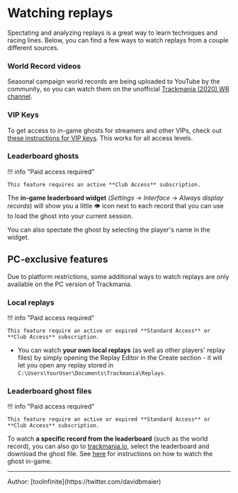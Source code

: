 # Watching replays

Spectating and analyzing replays is a great way to learn techniques and racing lines.
Below, you can find a few ways to watch replays from a couple different sources.

### World Record videos

Seasonal campaign world records are being uploaded to YouTube by the community, so you can watch them on the unofficial [Trackmania (2020) WR channel](<https://www.youtube.com/c/Trackmania2020WorldRecords>).

### VIP Keys

To get access to in-game ghosts for streamers and other VIPs, check out [these instructions for VIP keys](</play/vip-keys>). This works for all access levels.

### Leaderboard ghosts

!!! info "Paid access required"

    This feature requires an active **Club Access** subscription.

The **in-game leaderboard widget** (*Settings* -> *Interface* -> *Always display records*) will show you a little 👁️ icon next to each record that you can use to load the ghost into your current session.

You can also spectate the ghost by selecting the player's name in the widget.

## PC-exclusive features

Due to platform restrictions, some additional ways to watch replays are only available on the PC version of Trackmania.

### Local replays

!!! info "Paid access required"

    This feature require an active or expired **Standard Access** or **Club Access** subscription.

- You can watch **your own local replays** (as well as other players' replay files) by simply opening the Replay Editor in the Create section - it will let you open any replay stored in `C:\Users\YourUser\Documents\Trackmania\Replays`.

### Leaderboard ghost files

!!! info "Paid access required"

    This feature require an active or expired **Standard Access** or **Club Access** subscription.

To watch **a specific record from the leaderboard** (such as the world record), you can also go to [trackmania.io](<https://trackmania.io>), select the leaderboard and download the ghost file. See [here](<https://openplanet.dev/docs/tutorials/watching-ghosts>) for instructions on how to watch the ghost in-game.

<hr>
Author: [tooInfinite](https://twitter.com/davidbmaier)
